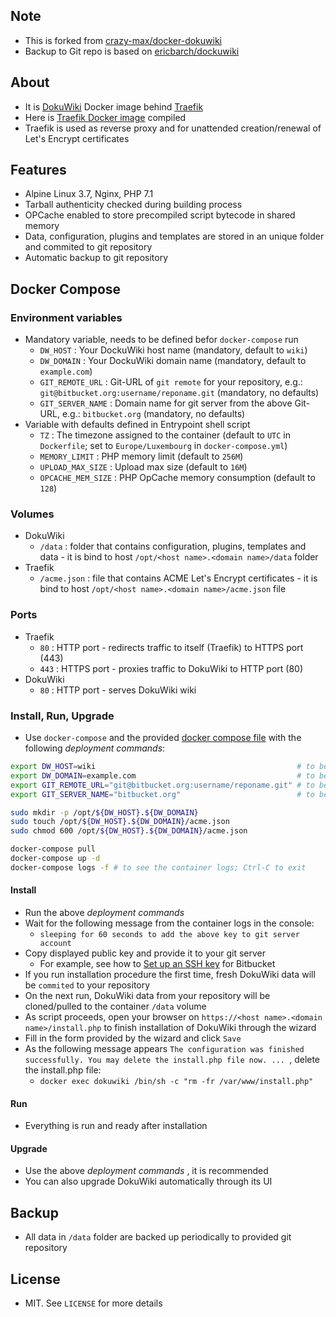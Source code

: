 ## Note

* This is forked from [crazy-max/docker-dokuwiki](https://github.com/crazy-max/docker-dokuwiki)
* Backup to Git repo is based on [ericbarch/dockuwiki](https://github.com/ericbarch/dockuwiki)

## About

* It is [DokuWiki](https://www.dokuwiki.org/dokuwiki) Docker image behind [Traefik](https://github.com/containous/traefik)
* Here is [Traefik Docker image](https://github.com/containous/traefik-library-image) compiled
* Traefik is used as reverse proxy and for unattended creation/renewal of Let's Encrypt certificates

## Features

* Alpine Linux 3.7, Nginx, PHP 7.1
* Tarball authenticity checked during building process
* OPCache enabled to store precompiled script bytecode in shared memory
* Data, configuration, plugins and templates are stored in an unique folder and commited to git repository
* Automatic backup to git repository

## Docker Compose

### Environment variables

* Mandatory variable, needs to be defined befor `docker-compose` run
    * `DW_HOST` : Your DockuWiki host name (mandatory, default to `wiki`)
    * `DW_DOMAIN` : Your DockuWiki domain name (mandatory, default to `example.com`)
    * `GIT_REMOTE_URL` : Git-URL of `git remote` for your repository, e.g.: `git@bitbucket.org:username/reponame.git` (mandatory, no defaults) 
    * `GIT_SERVER_NAME` : Domain name for git server from the above Git-URL, e.g.: `bitbucket.org` (mandatory, no defaults)
* Variable with defaults defined in Entrypoint shell script
    * `TZ` : The timezone assigned to the container (default to `UTC` in `Dockerfile`; set to `Europe/Luxembourg` in `docker-compose.yml`)
    * `MEMORY_LIMIT` : PHP memory limit (default to `256M`)
    * `UPLOAD_MAX_SIZE` : Upload max size (default to `16M`)
    * `OPCACHE_MEM_SIZE` : PHP OpCache memory consumption (default to `128`)

### Volumes

* DokuWiki
    * `/data` : folder that contains configuration, plugins, templates and data - it is bind to host `/opt/<host name>.<domain name>/data` folder
* Traefik
    * `/acme.json` : file that contains ACME Let's Encrypt certificates - it is bind to host `/opt/<host name>.<domain name>/acme.json` file

### Ports

* Traefik
    * `80` : HTTP port - redirects traffic to itself (Traefik) to HTTPS port (443)
    * `443` : HTTPS port - proxies traffic to DokuWiki to HTTP port (80)
* DokuWiki
    * `80` : HTTP port - serves DokuWiki wiki

### Install, Run, Upgrade

* Use `docker-compose` and the provided [docker compose file](docker-compose.yml) with the following _deployment commands_:

```bash
export DW_HOST=wiki                                             # to be changed to your host name
export DW_DOMAIN=example.com                                    # to be changed to your domain name
export GIT_REMOTE_URL="git@bitbucket.org:username/reponame.git" # to be changed to your repo git-url
export GIT_SERVER_NAME="bitbucket.org"                          # to be changed to your git server domain name from the above git-url

sudo mkdir -p /opt/${DW_HOST}.${DW_DOMAIN}
sudo touch /opt/${DW_HOST}.${DW_DOMAIN}/acme.json
sudo chmod 600 /opt/${DW_HOST}.${DW_DOMAIN}/acme.json

docker-compose pull
docker-compose up -d
docker-compose logs -f # to see the container logs; Ctrl-C to exit
```

#### Install

* Run the above _deployment commands_
* Wait for the following message from the container logs in the console:
    * `sleeping for 60 seconds to add the above key to git server account`
* Copy displayed public key and provide it to your git server
    * For example, see how to [Set up an SSH key](https://confluence.atlassian.com/bitbucket/set-up-an-ssh-key-728138079.html) for Bitbucket
* If you run installation procedure the first time, fresh DokuWiki data will be `commited` to your repository
* On the next run, DokuWiki data from your repository will be cloned/pulled to the container `/data` volume
* As script proceeds, open your browser on `https://<host name>.<domain name>/install.php` to finish installation of DokuWiki through the wizard
* Fill in the form provided by the wizard and click `Save`
* As the following message appears `The configuration was finished successfully. You may delete the install.php file now. ... `, delete the install.php file:
    * `docker exec dokuwiki /bin/sh -c "rm -fr /var/www/install.php"`

#### Run

* Everything is run and ready after installation

#### Upgrade

* Use the above _deployment commands_ , it is recommended
* You can also upgrade DokuWiki automatically through its UI

## Backup

* All data in `/data` folder are backed up periodically to provided git repository

## License

* MIT. See `LICENSE` for more details
